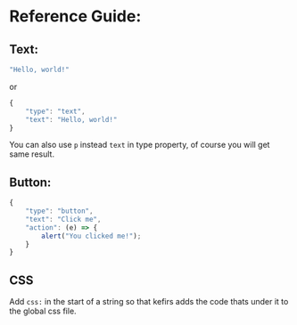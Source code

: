 # Reference Guide:

## Text:

```js 
"Hello, world!"
```

or

```js 
{
    "type": "text",
    "text": "Hello, world!"
}
```
You can also use `p` instead `text` in type property, of course you will get same result.

## Button:

```js
{
    "type": "button",
    "text": "Click me",
    "action": (e) => {
        alert("You clicked me!");
    }
}
```

## CSS

Add `css:` in the start of a string so that kefirs adds the code thats under it to the global css file. 

